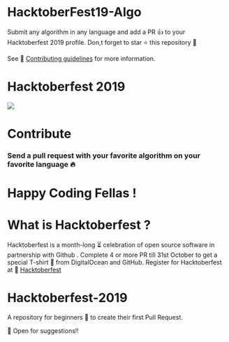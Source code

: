 # HacktoberFest19-Algo
Submit any algorithm in any language and add a PR :+1: to your Hacktoberfest 2019 profile. Don,t forget to star :star: this repository :sparkling_heart:

See :link: [Contributing guidelines](./CONTRIBUTING.md) for more information.

# Hacktoberfest 2019


 ![](https://hacktoberfest.digitalocean.com/assets/logo-hf19-full-10f3c000cea930c76acc1dedc516ea7118b95353220869a3051848e45ff1d656.svg) 


# Contribute
### Send a pull request with your favorite algorithm on your favorite language 🔥
# Happy Coding Fellas !

# What is Hacktoberfest ?

Hacktoberfest is a month-long :hourglass_flowing_sand: celebration of open source software in partnership with Github .
Complete 4 or more PR till 31st October to get a special T-shirt :shirt: from DigitalOcean and GitHub.
Register for Hacktoberfest at :link:
[Hacktoberfest](https://hacktoberfest.digitalocean.com/)

# Hacktoberfest-2019 

A repository for beginners :beginner: to create their first Pull Request. 

:memo: Open for suggestions!! 

